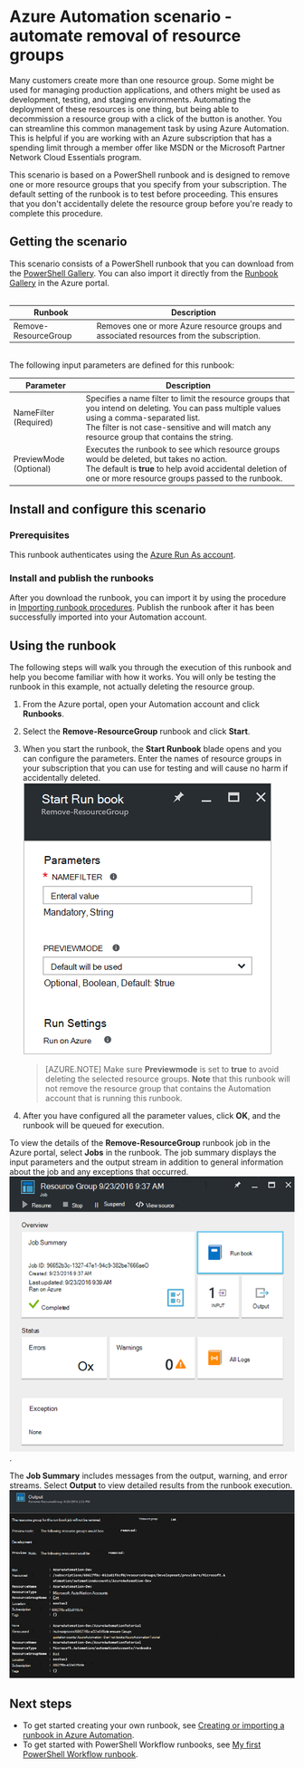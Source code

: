 <properties
    pageTitle="Automate removal of resource groups | Microsoft Azure"
    description="PowerShell Workflow version of an Azure Automation scenario including runbooks to remove all resource groups in your subscription."
    services="automation"
    documentationCenter=""
    authors="MGoedtel"
    manager="jwhit"
    editor=""
    />
<tags
    ms.service="automation"
    ms.workload="tbd"
    ms.tgt_pltfrm="na"
    ms.devlang="na"
    ms.topic="get-started-article"
    ms.date="09/26/2016"
    ms.author="magoedte"/>

# <a name="azure-automation-scenario---automate-removal-of-resource-groups"></a>Azure Automation scenario - automate removal of resource groups

Many customers create more than one resource group. Some might be used for managing production applications, and others might be used as development, testing, and staging environments. Automating the deployment of these resources is one thing, but being able to decommission a resource group with a click of the button is another. You can streamline this common management task by using Azure Automation. This is helpful if you are working with an Azure subscription that has a spending limit through a member offer like MSDN or the Microsoft Partner Network Cloud Essentials program.

This scenario is based on a PowerShell runbook and is designed to remove one or more resource groups that you specify from your subscription. The default setting of the runbook is to test before proceeding. This ensures that you don't accidentally delete the resource group before you're ready to complete this procedure.   

## <a name="getting-the-scenario"></a>Getting the scenario

This scenario consists of a PowerShell runbook that you can download from the [PowerShell Gallery](https://www.powershellgallery.com/packages/Remove-ResourceGroup/1.0/DisplayScript). You can also import it directly from the [Runbook Gallery](automation-runbook-gallery.md) in the Azure portal.<br><br>

Runbook | Description|
----------|------------|
Remove-ResourceGroup | Removes one or more Azure resource groups and associated resources from the subscription.  
<br>
The following input parameters are defined for this runbook:

Parameter | Description|
----------|------------|
NameFilter (Required) | Specifies a name filter to limit the resource groups that you intend on deleting. You can pass multiple values using a comma-separated list.<br>The filter is not case-sensitive and will match any resource group that contains the string.|
PreviewMode (Optional) | Executes the runbook to see which resource groups would be deleted, but takes no action.<br>The default is **true** to help avoid accidental deletion of one or more resource groups passed to the runbook.  

## <a name="install-and-configure-this-scenario"></a>Install and configure this scenario

### <a name="prerequisites"></a>Prerequisites

This runbook authenticates using the [Azure Run As account](automation-sec-configure-azure-runas-account.md).    

### <a name="install-and-publish-the-runbooks"></a>Install and publish the runbooks

After you download the runbook, you can import it by using the procedure in [Importing runbook procedures](automation-creating-importing-runbook.md#importing-a-runbook-from-a-file-into-Azure-Automation). Publish the runbook after it has been successfully imported into your Automation account.


## <a name="using-the-runbook"></a>Using the runbook

The following steps will walk you through the execution of this runbook and help you become familiar with how it works. You will only be testing the runbook in this example, not actually deleting the resource group.  

1. From the Azure portal, open your Automation account and click **Runbooks**.
2. Select the **Remove-ResourceGroup** runbook and click **Start**.
3. When you start the runbook, the **Start Runbook** blade opens and you can configure the parameters. Enter the names of resource groups in your subscription that you can use for testing and will cause no harm if accidentally deleted.<br> ![Remove-ResouceGroup parameters](media/automation-scenario-remove-resourcegroup/remove-resourcegroup-input-parameters.png)

    >[AZURE.NOTE] Make sure **Previewmode** is set to **true** to avoid deleting the selected resource groups.  **Note** that this runbook will not remove the resource group that contains the Automation account that is running this runbook.  

4. After you have configured all the parameter values, click **OK**, and the runbook will be queued for execution.  

To view the details of the **Remove-ResourceGroup** runbook job in the Azure portal, select **Jobs** in the runbook. The job summary displays the input parameters and the output stream in addition to general information about the job and any exceptions that occurred.<br> ![Remove-ResourceGroup runbook job status](media/automation-scenario-remove-resourcegroup/remove-resourcegroup-runbook-job-status.png).

The **Job Summary** includes messages from the output, warning, and error streams. Select **Output** to view detailed results from the runbook execution.<br> ![Remove-ResourceGroup runbook output results](media/automation-scenario-remove-resourcegroup/remove-resourcegroup-runbook-job-output.png)

## <a name="next-steps"></a>Next steps

- To get started creating your own runbook, see [Creating or importing a runbook in Azure Automation](automation-creating-importing-runbook.md).
- To get started with PowerShell Workflow runbooks, see [My first PowerShell Workflow runbook](automation-first-runbook-textual.md).

